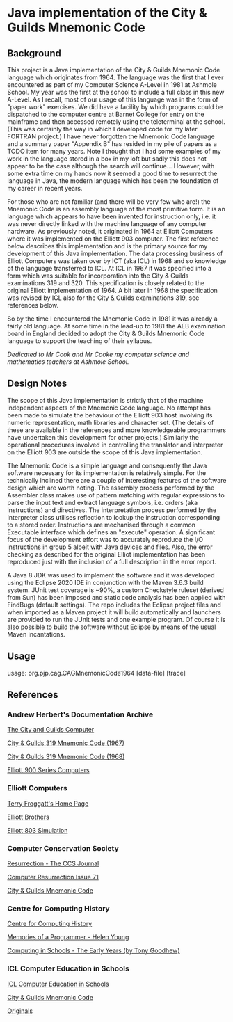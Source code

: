 # Java implementation of the City &amp; Guilds Mnemonic Code

## Background

This project is a Java implementation of the City & Guilds Mnemonic Code language which originates from 1964.
The language was the first that I ever encountered as part of my Computer Science A-Level in 1981 at Ashmole School.
My year was the first at the school to include a full class in this new A-Level.
As I recall, most of our usage of this language was in the form of "paper work" exercises.
We did have a facility by which programs could be dispatched to the computer centre at Barnet College for entry on the mainframe and then accessed remotely using the teleterminal at the school.
(This was certainly the way in which I developed code for my later FORTRAN project.)
I have never forgotten the Mnemonic Code language and a summary paper "Appendix B" has resided in my pile of papers as a TODO item for many years.
Note I thought that I had some examples of my work in the language stored in a box in my loft but sadly this does not appear to be the case although the search will continue...
However, with some extra time on my hands now it seemed a good time to resurrect the language in Java, the modern language which has been the foundation of my career in recent years.

For those who are not familiar (and there will be very few who are!) the Mnemonic Code is an assembly language of the most primitive form.
It is an language which appears to have been invented for instruction only, i.e. it was never directly linked with the machine language of any computer hardware.
As previously noted, it originated in 1964 at Elliott Computers where it was implemented on the Elliott 903 computer.  The first reference below describes this implementation and is the primary source for my development of this Java implementation.
The data processing business of Elliott Computers was taken over by ICT (aka ICL) in 1968 and so knowledge of the language transferred to ICL.
At ICL in 1967 it was specified into a form which was suitable for incorporation into the City & Guilds examinations 319 and 320.
This specification is closely related to the original Elliott implementation of 1964.
A bit later in 1968 the specification was revised by ICL also for the City & Guilds examinations 319, see references below.

So by the time I encountered the Mnemonic Code in 1981 it was already a fairly old language.
At some time in the lead-up to 1981 the AEB examination board in England decided to adopt the City & Guilds Mnemonic Code language to support the teaching of their syllabus.

*Dedicated to Mr Cook and Mr Cooke my computer science and mathematics teachers at Ashmole School.*

## Design Notes

The scope of this Java implementation is strictly that of the machine independent aspects of the Mnemonic Code language.
No attempt has been made to simulate the behaviour of the Elliott 903 host involving its numeric representation, math libraries and character set.
(The details of these are available in the references and more knowledgeable programmers have undertaken this development for other projects.)
Similarly the operational procedures involved in controlling the translator and interpreter on the Elliott 903 are outside the scope of this Java implementation.

The Mnemonic Code is a simple language and consequently the Java software necessary for its implementation is relatively simple.
For the technically inclined there are a couple of interesting features of the software design which are worth noting.
The assembly process performed by the Assembler class makes use of pattern matching with regular expressions to parse the input text and extract language symbols, i.e. orders (aka instructions) and directives.
The interpretation process performed by the Interpreter class utilises reflection to lookup the instruction corresponding to a stored order.
Instructions are mechanised through a common Executable interface which defines an "execute" operation.
A significant focus of the development effort was to accurately reproduce the I/O instructions in group 5 albeit with Java devices and files.
Also, the error checking as described for the original Elliot implementation has been reproduced just with the inclusion of a full description in the error report.

A Java 8 JDK was used to implement the software and it was developed using the Eclipse 2020 IDE in conjunction with the Maven 3.6.3 build system.
JUnit test coverage is ~90%, a custom Checkstyle ruleset (derived from Sun) has been imposed and static code analysis has been applied with FindBugs (default settings).
The repo includes the Eclipse project files and when imported as a Maven project it will build automatically and launchers are provided to run the JUnit tests and one example program.
Of course it is also possible to build the software without Eclipse by means of the usual Maven incantations.

## Usage

usage: org.pjp.cag.CAGMnemonicCode1964 <program-file> \[data-file\] \[trace\]

## References

### Andrew Herbert's Documentation Archive

[The City and Guilds Computer](https://andrewjherbert.github.io/Elliott-900-documentation/The%20City%20and%20Guilds%20Computer.pdf)

[City & Guilds 319 Mnemonic Code (1967)](https://andrewjherbert.github.io/Elliott-900-documentation/City%20and%20Guilds%20319%20Mnemonic%20Code%20%281967%29.pdf)

[City & Guilds 319 Mnemonic Code (1968)](https://andrewjherbert.github.io/Elliott-900-documentation/City%20and%20Guilds%20319%20Mnemonic%20Code%20%281968%29.pdf)

[Elliott 900 Series Computers](https://andrewjherbert.github.io/Elliott-900-documentation/)

### Elliott Computers

[Terry Froggatt's Home Page](http://www.tjfroggatt.plus.com/)

[Elliott Brothers](https://dogedaos.com/wiki/Elliott_Automation.html)

[Elliott 803 Simulation](http://elliott803.sourceforge.net/)

### Computer Conservation Society

[Resurrection - The CCS Journal](https://www.computerconservationsociety.org/resurrection.htm)

[Computer Resurrection Issue 71](https://www.computerconservationsociety.org/resurrection/res71.htm)

[City & Guilds Mnemonic Code](https://www.computerconservationsociety.org/resurrection/res71.htm#f)

### Centre for Computing History

[Centre for Computing History](http://www.computinghistory.org.uk)

[Memories of a Programmer - Helen Young](http://www.computinghistory.org.uk/articles/32.htm)

[Computing in Schools - The Early Years (by Tony Goodhew)](http://www.computinghistory.org.uk/userdata/files/computing_in_schools_-_the_early_years.pdf)

### ICL Computer Education in Schools

[ICL Computer Education in Schools](https://iclces.uk/index.html#)

[City & Guilds Mnemonic Code](https://iclces.uk/articles/city_and_guilds_mnemonic_code.html)

[Originals](https://iclces.uk/articles/city_and_guilds_mnemonic_code_originals.html)
